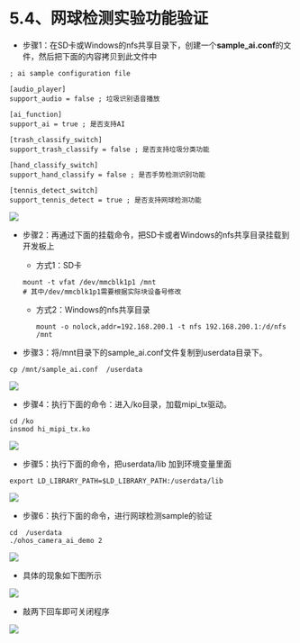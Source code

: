 # 5.4、网球检测实验功能验证

* 步骤1：在SD卡或Windows的nfs共享目录下，创建一个**sample_ai.conf**的文件，然后把下面的内容拷贝到此文件中

```cobol
; ai sample configuration file

[audio_player]
support_audio = false ; 垃圾识别语音播放

[ai_function]
support_ai = true ; 是否支持AI

[trash_classify_switch]
support_trash_classify = false ; 是否支持垃圾分类功能

[hand_classify_switch]
support_hand_classify = false ; 是否手势检测识别功能

[tennis_detect_switch]
support_tennis_detect = true ; 是否支持网球检测功能
```

![](https://gitee.com/wgm2022/mypic/raw/master/hispark_taurus_ai_sample/052%E4%BF%AE%E6%94%B9opencv%E7%9A%84ai%20config.png)

* 步骤2：再通过下面的挂载命令，把SD卡或者Windows的nfs共享目录挂载到开发板上

  * 方式1：SD卡

  ```
  mount -t vfat /dev/mmcblk1p1 /mnt
  # 其中/dev/mmcblk1p1需要根据实际块设备号修改
  ```

  * 方式2：Windows的nfs共享目录

    ```
    mount -o nolock,addr=192.168.200.1 -t nfs 192.168.200.1:/d/nfs /mnt
    ```

* 步骤3：将/mnt目录下的sample_ai.conf文件复制到userdata目录下。

```
cp /mnt/sample_ai.conf  /userdata
```

![](https://gitee.com/wgm2022/mypic/raw/master/hispark_taurus_ai_sample/039%E6%8B%B7%E8%B4%9Dai%20sample%20config%E8%87%B3userdata.png)

* 步骤4：执行下面的命令：进入/ko目录，加载mipi_tx驱动。

```
cd /ko
insmod hi_mipi_tx.ko
```

![](https://gitee.com/wgm2022/mypic/raw/master/hispark_taurus_ai_sample/040%E5%8A%A0%E8%BD%BDmipi_txko.png)

* 步骤5：执行下面的命令，把userdata/lib 加到环境变量里面

```
export LD_LIBRARY_PATH=$LD_LIBRARY_PATH:/userdata/lib
```

![](https://gitee.com/wgm2022/mypic/raw/master/hispark_taurus_ai_sample/053%20%E6%B7%BB%E5%8A%A0lib%E8%B7%AF%E5%BE%84%E5%88%B0%E7%8E%AF%E5%A2%83%E5%8F%98%E9%87%8F.png)

* 步骤6：执行下面的命令，进行网球检测sample的验证

```
cd  /userdata
./ohos_camera_ai_demo 2
```

![](https://gitee.com/wgm2022/mypic/raw/master/hispark_taurus_ai_sample/054%E8%BF%90%E8%A1%8Copencv.png)

* 具体的现象如下图所示

![](https://gitee.com/wgm2022/mypic/raw/master/hispark_taurus_ai_sample/055.png)

* 敲两下回车即可关闭程序

![](https://gitee.com/wgm2022/mypic/raw/master/hispark_taurus_helloworld_sample/0007-helloworld%20log.png)
